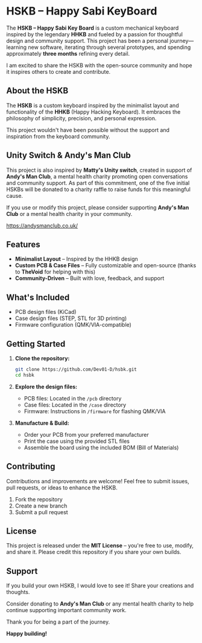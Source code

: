 # HSKB – Happy Sabi KeyBoard

The **HSKB – Happy Sabi Key Board** is a custom mechanical keyboard inspired by the legendary **HHKB** and fueled by a passion for thoughtful design and community support. This project has been a personal journey—learning new software, iterating through several prototypes, and spending approximately **three months** refining every detail.

I am excited to share the HSKB with the open-source community and hope it inspires others to create and contribute.

## About the HSKB

The **HSKB** is a custom keyboard inspired by the minimalist layout and functionality of the **HHKB** (Happy Hacking Keyboard). It embraces the philosophy of simplicity, precision, and personal expression.

This project wouldn't have been possible without the support and inspiration from the keyboard community.

## Unity Switch & Andy's Man Club

This project is also inspired by **Matty's Unity switch**, created in support of **Andy's Man Club**, a mental health charity promoting open conversations and community support. As part of this commitment, one of the five initial HSKBs will be donated to a charity raffle to raise funds for this meaningful cause.

If you use or modify this project, please consider supporting **Andy's Man Club** or a mental health charity in your community.

https://andysmanclub.co.uk/

## Features

- **Minimalist Layout** – Inspired by the HHKB design
- **Custom PCB & Case Files** – Fully customizable and open-source (thanks to **TheVoid** for helping with this)
- **Community-Driven** – Built with love, feedback, and support

## What's Included

- PCB design files (KiCad)
- Case design files (STEP, STL for 3D printing)
- Firmware configuration (QMK/VIA-compatible)

## Getting Started

1. **Clone the repository:**
    ```bash
    git clone https://github.com/Dev01-D/hsbk.git
    cd hsbk
    ```

2. **Explore the design files:**
   - PCB files: Located in the `/pcb` directory
   - Case files: Located in the `/case` directory
   - Firmware: Instructions in `/firmware` for flashing QMK/VIA

3. **Manufacture & Build:**
   - Order your PCB from your preferred manufacturer
   - Print the case using the provided STL files
   - Assemble the board using the included BOM (Bill of Materials)

## Contributing

Contributions and improvements are welcome! Feel free to submit issues, pull requests, or ideas to enhance the HSKB.

1. Fork the repository
2. Create a new branch
3. Submit a pull request

## License

This project is released under the **MIT License** – you're free to use, modify, and share it. Please credit this repository if you share your own builds.

## Support

If you build your own HSKB, I would love to see it! Share your creations and thoughts.

Consider donating to **Andy's Man Club** or any mental health charity to help continue supporting important community work.

Thank you for being a part of the journey.

**Happy building!**


